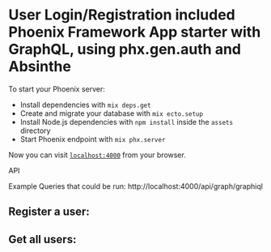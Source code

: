 # User Login/Registration included Phoenix Framework App starter with GraphQL, using phx.gen.auth and Absinthe

To start your Phoenix server:

  * Install dependencies with `mix deps.get`
  * Create and migrate your database with `mix ecto.setup`
  * Install Node.js dependencies with `npm install` inside the `assets` directory
  * Start Phoenix endpoint with `mix phx.server`

Now you can visit [`localhost:4000`](http://localhost:4000) from your browser.

API

Example Queries that could be run:
http://localhost:4000/api/graph/graphiql


Register a user:
-----------------

<script src="https://gist.github.com/streamerd/3cb7160eac3cf5ea1ac40546cb50fd90.js"></script>


Get all users:
------------------

<script src="https://gist.github.com/streamerd/aac4023bde52d6a40157771755e4659b.js"></script>
